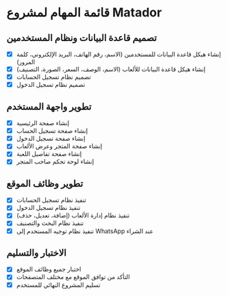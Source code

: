 # قائمة المهام لمشروع Matador

## تصميم قاعدة البيانات ونظام المستخدمين
- [x] إنشاء هيكل قاعدة البيانات للمستخدمين (الاسم، رقم الهاتف، البريد الإلكتروني، كلمة المرور)
- [x] إنشاء هيكل قاعدة البيانات للألعاب (الاسم، الوصف، السعر، الصورة، التصنيف)
- [x] تصميم نظام تسجيل الحسابات
- [x] تصميم نظام تسجيل الدخول

## تطوير واجهة المستخدم
- [x] إنشاء صفحة الرئيسية
- [x] إنشاء صفحة تسجيل الحساب
- [x] إنشاء صفحة تسجيل الدخول
- [x] إنشاء صفحة المتجر وعرض الألعاب
- [x] إنشاء صفحة تفاصيل اللعبة
- [x] إنشاء لوحة تحكم صاحب المتجر

## تطوير وظائف الموقع
- [x] تنفيذ نظام تسجيل الحسابات
- [x] تنفيذ نظام تسجيل الدخول
- [x] تنفيذ نظام إدارة الألعاب (إضافة، تعديل، حذف)
- [x] تنفيذ نظام البحث والتصنيف
- [x] تنفيذ نظام توجيه المستخدم إلى WhatsApp عند الشراء

## الاختبار والتسليم
- [x] اختبار جميع وظائف الموقع
- [x] التأكد من توافق الموقع مع مختلف المتصفحات
- [x] تسليم المشروع النهائي للمستخدم
